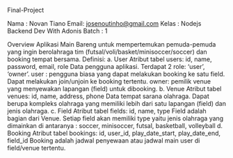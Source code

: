 Final-Project

Nama : Novan Tiano
Email: josenoutinho@gmail.com
Kelas : Nodejs Backend Dev With Adonis 
Batch : 1

Overview
Aplikasi Main Bareng untuk mempertemukan pemuda-pemuda yang ingin berolahraga tim (futsal/voli/basket/minisoccer/soccer) dan booking tempat bersama. 
Definisi: 
    a. User
    Atribut tabel users: id, name, password, email, role
    Data pengguna aplikasi. Terdapat 2 role: ‘user’, ‘owner’. 
    user : pengguna biasa yang dapat melakukan booking ke satu field. Dapat melakukan join/unjoin ke booking tertentu.
    owner: pemilik venue yang menyewakan lapangan (field) untuk dibooking.
    b. Venue
    Atribut tabel venues: id, name, address, phone
    Data tempat sarana olahraga. Dapat berupa kompleks olahraga yang memiliki lebih dari satu lapangan (field) dan jenis olahraga. 
    c. Field
    Atribut tabel fields: id, name, type
    Field adalah bagian dari Venue. Setiap field akan memiliki type yaitu jenis olahraga yang dimainkan di antaranya : soccer, minisoccer, futsal, basketball, volleyball 
    d. Booking
    Atribut tabel bookings: id, user_id, play_date_start, play_date_end, field_id
    Booking adalah jadwal penyewaan atau jadwal main user di field/venue tertentu.



